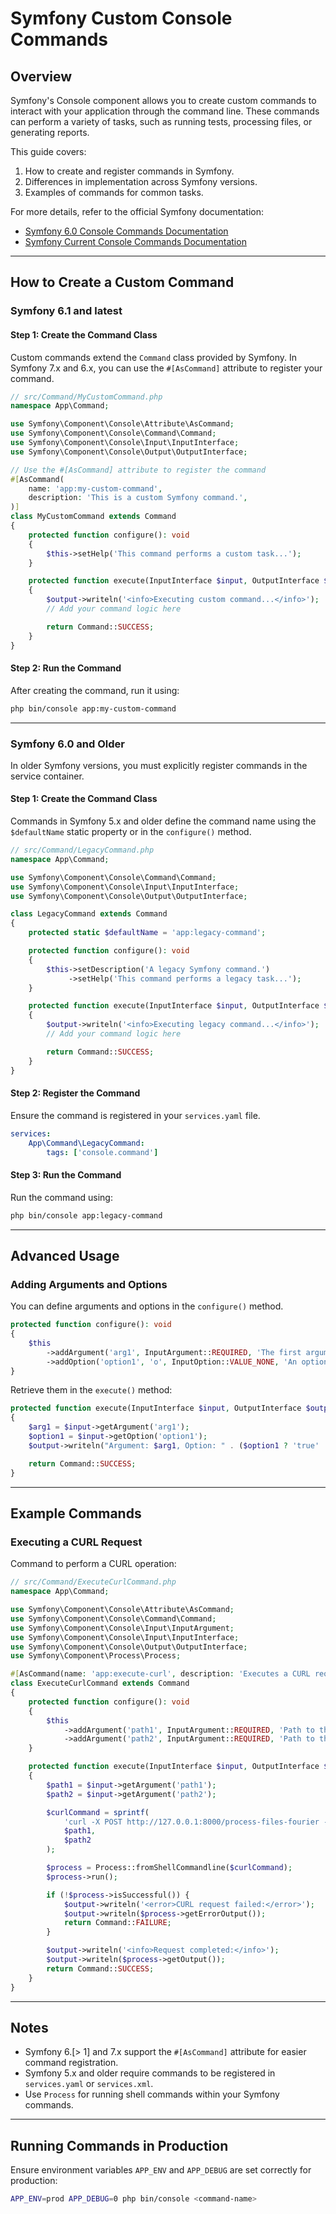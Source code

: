 # Symfony Custom Console Commands

## Overview

Symfony's Console component allows you to create custom commands to interact with your application through the command line. These commands can perform a variety of tasks, such as running tests, processing files, or generating reports.

This guide covers:
1. How to create and register commands in Symfony.
2. Differences in implementation across Symfony versions.
3. Examples of commands for common tasks.

For more details, refer to the official Symfony documentation:
- [Symfony 6.0 Console Commands Documentation](https://symfony.com/doc/6.0/console.html)
- [Symfony Current Console Commands Documentation](https://symfony.com/doc/current/console.html)

---

## How to Create a Custom Command

### Symfony 6.1 and latest

#### Step 1: Create the Command Class

Custom commands extend the `Command` class provided by Symfony. In Symfony 7.x and 6.x, you can use the `#[AsCommand]` attribute to register your command.

```php
// src/Command/MyCustomCommand.php
namespace App\Command;

use Symfony\Component\Console\Attribute\AsCommand;
use Symfony\Component\Console\Command\Command;
use Symfony\Component\Console\Input\InputInterface;
use Symfony\Component\Console\Output\OutputInterface;

// Use the #[AsCommand] attribute to register the command
#[AsCommand(
    name: 'app:my-custom-command',
    description: 'This is a custom Symfony command.',
)]
class MyCustomCommand extends Command
{
    protected function configure(): void
    {
        $this->setHelp('This command performs a custom task...');
    }

    protected function execute(InputInterface $input, OutputInterface $output): int
    {
        $output->writeln('<info>Executing custom command...</info>');
        // Add your command logic here

        return Command::SUCCESS;
    }
}
```

#### Step 2: Run the Command
After creating the command, run it using:
```bash
php bin/console app:my-custom-command
```

---

### Symfony 6.0 and Older

In older Symfony versions, you must explicitly register commands in the service container.

#### Step 1: Create the Command Class

Commands in Symfony 5.x and older define the command name using the `$defaultName` static property or in the `configure()` method.

```php
// src/Command/LegacyCommand.php
namespace App\Command;

use Symfony\Component\Console\Command\Command;
use Symfony\Component\Console\Input\InputInterface;
use Symfony\Component\Console\Output\OutputInterface;

class LegacyCommand extends Command
{
    protected static $defaultName = 'app:legacy-command';

    protected function configure(): void
    {
        $this->setDescription('A legacy Symfony command.')
             ->setHelp('This command performs a legacy task...');
    }

    protected function execute(InputInterface $input, OutputInterface $output): int
    {
        $output->writeln('<info>Executing legacy command...</info>');
        // Add your command logic here

        return Command::SUCCESS;
    }
}
```

#### Step 2: Register the Command
Ensure the command is registered in your `services.yaml` file.

```yaml
services:
    App\Command\LegacyCommand:
        tags: ['console.command']
```

#### Step 3: Run the Command
Run the command using:
```bash
php bin/console app:legacy-command
```

---

## Advanced Usage

### Adding Arguments and Options
You can define arguments and options in the `configure()` method.

```php
protected function configure(): void
{
    $this
        ->addArgument('arg1', InputArgument::REQUIRED, 'The first argument')
        ->addOption('option1', 'o', InputOption::VALUE_NONE, 'An optional flag');
}
```

Retrieve them in the `execute()` method:
```php
protected function execute(InputInterface $input, OutputInterface $output): int
{
    $arg1 = $input->getArgument('arg1');
    $option1 = $input->getOption('option1');
    $output->writeln("Argument: $arg1, Option: " . ($option1 ? 'true' : 'false'));

    return Command::SUCCESS;
}
```

---

## Example Commands

### Executing a CURL Request
Command to perform a CURL operation:
```php
// src/Command/ExecuteCurlCommand.php
namespace App\Command;

use Symfony\Component\Console\Attribute\AsCommand;
use Symfony\Component\Console\Command\Command;
use Symfony\Component\Console\Input\InputArgument;
use Symfony\Component\Console\Input\InputInterface;
use Symfony\Component\Console\Output\OutputInterface;
use Symfony\Component\Process\Process;

#[AsCommand(name: 'app:execute-curl', description: 'Executes a CURL request with file paths.')]
class ExecuteCurlCommand extends Command
{
    protected function configure(): void
    {
        $this
            ->addArgument('path1', InputArgument::REQUIRED, 'Path to the first file.')
            ->addArgument('path2', InputArgument::REQUIRED, 'Path to the second file.');
    }

    protected function execute(InputInterface $input, OutputInterface $output): int
    {
        $path1 = $input->getArgument('path1');
        $path2 = $input->getArgument('path2');

        $curlCommand = sprintf(
            'curl -X POST http://127.0.0.1:8000/process-files-fourier -H "Content-Type: application/json" -d \'{"path1": "%s", "path2": "%s"}\'',
            $path1,
            $path2
        );

        $process = Process::fromShellCommandline($curlCommand);
        $process->run();

        if (!$process->isSuccessful()) {
            $output->writeln('<error>CURL request failed:</error>');
            $output->writeln($process->getErrorOutput());
            return Command::FAILURE;
        }

        $output->writeln('<info>Request completed:</info>');
        $output->writeln($process->getOutput());
        return Command::SUCCESS;
    }
}
```

---

## Notes

- Symfony 6.[> 1] and 7.x support the `#[AsCommand]` attribute for easier command registration.
- Symfony 5.x and older require commands to be registered in `services.yaml` or `services.xml`.
- Use `Process` for running shell commands within your Symfony commands.

---

## Running Commands in Production
Ensure environment variables `APP_ENV` and `APP_DEBUG` are set correctly for production:
```bash
APP_ENV=prod APP_DEBUG=0 php bin/console <command-name>
```